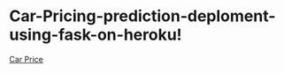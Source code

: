 # Car-Pricing-prediction-deploment-using-fask-on-heroku!
[Car Price](https://user-images.githubusercontent.com/59999074/142049305-0ac2aa62-d572-426f-86ff-e2d2161390c1.PNG)
